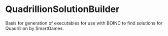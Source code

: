 # QuadrillionSolutionBuilder
Basis for generation of executables for use with BOINC to find solutions for Quadrillion by SmartGames.
